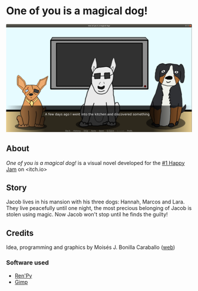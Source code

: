 # One of you is a magical dog!

![Screnshoot](one-of-you-is-a-magical-dog.png)

## About

*One of you is a magical dog!* is a visual novel developed for the [#1 Happy Jam](https://itch.io/jam/happy-gamejam) on <itch.io>

## Story

Jacob lives in his mansion with his three dogs: Hannah, Marcos and Lara. They live peacefully until one night, the most precious belonging of Jacob is stolen using magic. Now Jacob won't stop until he finds the guilty!

## Credits

Idea, programming and graphics by Moisés J. Bonilla Caraballo ([web](https://www.moisesjose.com))

### Software used

- [Ren'Py](https://www.renpy.org/)
- [Gimp](http://www.gimp.org/)
